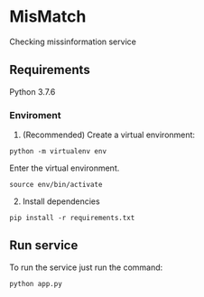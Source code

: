 # MisMatch

Checking missinformation service

## Requirements
Python 3.7.6

### Enviroment

1. (Recommended) Create a virtual environment:
```
python -m virtualenv env
```
Enter the virtual environment.
```
source env/bin/activate
```

2. Install dependencies
```
pip install -r requirements.txt
```

## Run service
To run the service just run the command:
```
python app.py
```
